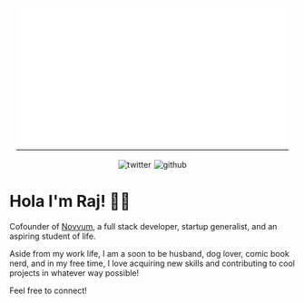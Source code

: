 <p align="center">
<img src="assets/intro.gif">
</p>

<div style="display:flex;flex-wrap:wrap;align-items:center;justify-content:center;">

<img alt="twitter" src="https://img.shields.io/twitter/follow/rajinwonderland?label=Follow%20Me%21&style=social"/>

<div style="width:5px;"></div>

<img alt="github" src="https://img.shields.io/github/followers/rajinwonderland?style=social"/>

</div>


# Hola I'm Raj! 👋🏽

Cofounder of [Novvum](novvum.io), a full stack developer, startup generalist, and an aspiring student of life.

Aside from my work life, I am a soon to be husband, dog lover, comic book nerd, and in my free time, I love acquiring new skills and contributing to cool projects in whatever way possible!

Feel free to connect!




